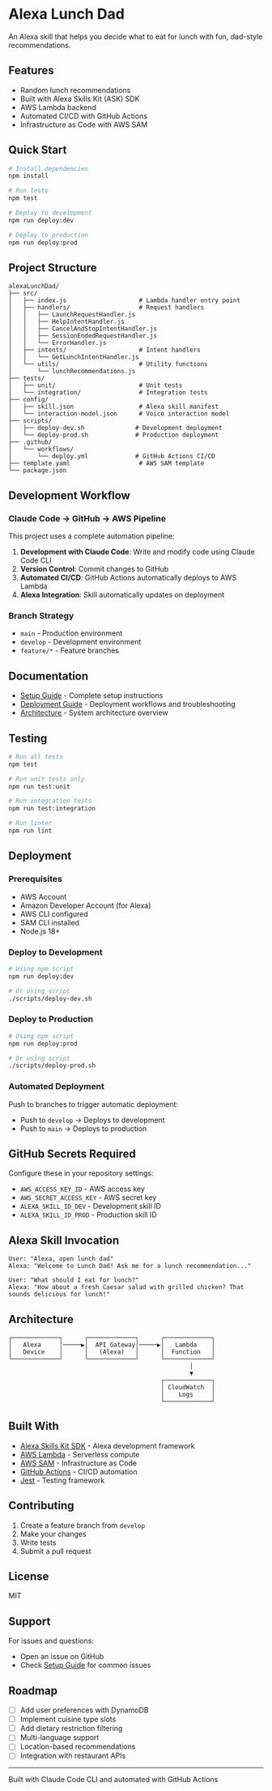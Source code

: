 # Alexa Lunch Dad

An Alexa skill that helps you decide what to eat for lunch with fun, dad-style recommendations.

## Features

- Random lunch recommendations
- Built with Alexa Skills Kit (ASK) SDK
- AWS Lambda backend
- Automated CI/CD with GitHub Actions
- Infrastructure as Code with AWS SAM

## Quick Start

```bash
# Install dependencies
npm install

# Run tests
npm test

# Deploy to development
npm run deploy:dev

# Deploy to production
npm run deploy:prod
```

## Project Structure

```
alexaLunchDad/
├── src/
│   ├── index.js                    # Lambda handler entry point
│   ├── handlers/                   # Request handlers
│   │   ├── LaunchRequestHandler.js
│   │   ├── HelpIntentHandler.js
│   │   ├── CancelAndStopIntentHandler.js
│   │   ├── SessionEndedRequestHandler.js
│   │   └── ErrorHandler.js
│   ├── intents/                    # Intent handlers
│   │   └── GetLunchIntentHandler.js
│   └── utils/                      # Utility functions
│       └── lunchRecommendations.js
├── tests/
│   ├── unit/                       # Unit tests
│   └── integration/                # Integration tests
├── config/
│   ├── skill.json                  # Alexa skill manifest
│   └── interaction-model.json      # Voice interaction model
├── scripts/
│   ├── deploy-dev.sh              # Development deployment
│   └── deploy-prod.sh             # Production deployment
├── .github/
│   └── workflows/
│       └── deploy.yml             # GitHub Actions CI/CD
├── template.yaml                   # AWS SAM template
└── package.json

```

## Development Workflow

### Claude Code → GitHub → AWS Pipeline

This project uses a complete automation pipeline:

1. **Development with Claude Code**: Write and modify code using Claude Code CLI
2. **Version Control**: Commit changes to GitHub
3. **Automated CI/CD**: GitHub Actions automatically deploys to AWS Lambda
4. **Alexa Integration**: Skill automatically updates on deployment

### Branch Strategy

- `main` - Production environment
- `develop` - Development environment
- `feature/*` - Feature branches

## Documentation

- [Setup Guide](docs/SETUP.md) - Complete setup instructions
- [Deployment Guide](docs/DEPLOYMENT.md) - Deployment workflows and troubleshooting
- [Architecture](docs/ARCHITECTURE.md) - System architecture overview

## Testing

```bash
# Run all tests
npm test

# Run unit tests only
npm run test:unit

# Run integration tests
npm run test:integration

# Run linter
npm run lint
```

## Deployment

### Prerequisites

- AWS Account
- Amazon Developer Account (for Alexa)
- AWS CLI configured
- SAM CLI installed
- Node.js 18+

### Deploy to Development

```bash
# Using npm script
npm run deploy:dev

# Or using script
./scripts/deploy-dev.sh
```

### Deploy to Production

```bash
# Using npm script
npm run deploy:prod

# Or using script
./scripts/deploy-prod.sh
```

### Automated Deployment

Push to branches to trigger automatic deployment:

- Push to `develop` → Deploys to development
- Push to `main` → Deploys to production

## GitHub Secrets Required

Configure these in your repository settings:

- `AWS_ACCESS_KEY_ID` - AWS access key
- `AWS_SECRET_ACCESS_KEY` - AWS secret key
- `ALEXA_SKILL_ID_DEV` - Development skill ID
- `ALEXA_SKILL_ID_PROD` - Production skill ID

## Alexa Skill Invocation

```
User: "Alexa, open lunch dad"
Alexa: "Welcome to Lunch Dad! Ask me for a lunch recommendation..."

User: "What should I eat for lunch?"
Alexa: "How about a fresh Caesar salad with grilled chicken? That sounds delicious for lunch!"
```

## Architecture

```
┌─────────────┐      ┌─────────────┐      ┌─────────────┐
│   Alexa     │─────▶│  API Gateway│─────▶│   Lambda    │
│   Device    │      │   (Alexa)   │      │  Function   │
└─────────────┘      └─────────────┘      └─────────────┘
                                                  │
                                                  ▼
                                          ┌─────────────┐
                                          │ CloudWatch  │
                                          │    Logs     │
                                          └─────────────┘
```

## Built With

- [Alexa Skills Kit SDK](https://github.com/alexa/alexa-skills-kit-sdk-for-nodejs) - Alexa development framework
- [AWS Lambda](https://aws.amazon.com/lambda/) - Serverless compute
- [AWS SAM](https://aws.amazon.com/serverless/sam/) - Infrastructure as Code
- [GitHub Actions](https://github.com/features/actions) - CI/CD automation
- [Jest](https://jestjs.io/) - Testing framework

## Contributing

1. Create a feature branch from `develop`
2. Make your changes
3. Write tests
4. Submit a pull request

## License

MIT

## Support

For issues and questions:
- Open an issue on GitHub
- Check [Setup Guide](docs/SETUP.md) for common issues

## Roadmap

- [ ] Add user preferences with DynamoDB
- [ ] Implement cuisine type slots
- [ ] Add dietary restriction filtering
- [ ] Multi-language support
- [ ] Location-based recommendations
- [ ] Integration with restaurant APIs

---

Built with Claude Code CLI and automated with GitHub Actions
